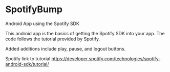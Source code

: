 # SpotifyBump
Android App using the Spotify SDK

This android app is the basics of getting the Spotify SDK into your app. The code follows the tutorial provided by Spotify.

Added additions include play, pause, and logout buttons. 

Spotify link to tutorial
https://developer.spotify.com/technologies/spotify-android-sdk/tutorial/
